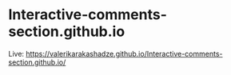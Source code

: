 # Interactive-comments-section.github.io

Live: https://valerikarakashadze.github.io/Interactive-comments-section.github.io/
